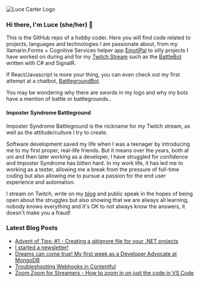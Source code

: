 <!--
**LuceCarter/LuceCarter** is a ✨ _special_ ✨ repository because its `README.md` (this file) appears on your GitHub profile.

Here are some ideas to get you started:

- 🔭 I’m currently working on ...
- 🌱 I’m currently learning ...
- 👯 I’m looking to collaborate on ...
- 🤔 I’m looking for help with ...
- 💬 Ask me about ...
- 📫 How to reach me: ...
- 😄 Pronouns: ...
- ⚡ Fun fact: ...
-->
![Luce Carter Logo](https://images.ctfassets.net/f37i8279gxv6/IlhMI1FqCAfaWJQEVjQ2a/b6d89125d570a315b25ff485e4f9890c/Logo_small.png)

### Hi there, I'm Luce (she/her) 👋

This is the GitHub repo of a hobby coder. Here you will find code related to projects, languages and technologies I am passionate about, from my Xamarin.Forms + Cognitive Services helper app [EmotiPal](https://github.com/lucecarter/emotipal) to silly projects I have worked on during and for my [Twitch Stream](https://twitch.tv/lucecarter) such as the [BattleBot](https://github.com/lucecarter/battlebot) written with C# and SignalR. 

If React/Javascript is more your thing, you can even check out my first attempt at a chatbot, [BattlegroundBot](https://github.com/LuceCarter/BattlegroundBot).

You may be wondering why there are swords in my logo and why my bots have a mention of battle or battlegrounds..

#### Imposter Syndrome Battleground

Imposter Syndrome Battleground is the nickname for my Twitch stream, as well as the attitude/culture I try to create. 

Software development saved my life when I was a teenager by introducing me to my first proper, real-life friends. But it means over the years, both at uni and then later working as a developer, I have struggled for confidence and Imposter Syndrome has bitten hard. In my work life, it has led me to working as a tester, allowing me a break from the pressure of full-time coding but also allowing me to pursue a passion for the end user experience and automation.

I stream on Twitch, write on my [blog](https://lucecarter.co.uk) and public speak in the hopes of being open about the struggles but also showing that we are always all learning, nobody knows everything and it's OK to not always know the answers, it doesn't make you a fraud!

### Latest Blog Posts

<!-- BLOG-POST-LIST:START -->
- [Advent of Tips: #1 - Creating a gitignore file for your .NET projects](https://lucecarter.co.uk/blog/advent-of-tips-1-creating-a-gitignore-file-for-your-net-projects)
- [I started a newsletter!](https://lucecarter.co.uk/blog/i-started-a-newsletter)
- [Dreams can come true! My first week as a Developer Advocate at MongoDB](https://lucecarter.co.uk/blog/dreams-can-come-true-my-first-week-as-a-developer-advocate-at-mongodb)
- [Troubleshooting Webhooks in Contentful](https://lucecarter.co.uk/blog/troubleshooting-webhooks-in-contentful)
- [Zoom Zoom for Streamers - How to zoom in on just the code in VS Code](https://lucecarter.co.uk/blog/zoom-zoom-for-streamers-how-to-zoom-in-on-just-the-code-in-vs-code)
<!-- BLOG-POST-LIST:END -->
